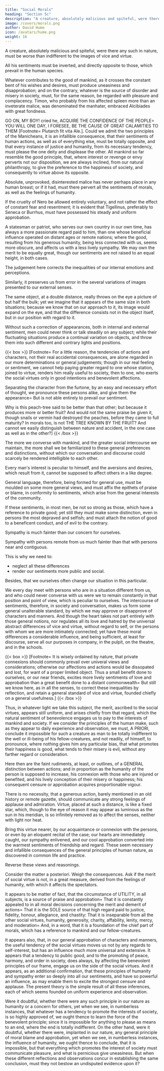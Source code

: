 ```yaml
---
title: "Social Morals"
heading: "Section 5c"
description: "A creature, absolutely malicious and spiteful, were there any such in nature, must be worse than indifferent to the images of vice and virtue"
image: /covers/morals.png
author: David Hume
icon: /avatars/hume.png
weight: 16
---
```



A creature, absolutely malicious and spiteful, were there any such in nature, must be worse than indifferent to the images of vice and virtue. 

All his sentiments must be inverted, and directly opposite to those, which prevail in the human species. 

Whatever contributes to the good of mankind, as it crosses the constant bent of his wishes and desires, must produce uneasiness and disapprobation; and on the contrary, whatever is the source of disorder and misery in society, must, for the same reason, be regarded with pleasure and complacency. Timon, who probably from his affected spleen more than an inveterate malice, was denominated the manhater, embraced Alcibiades with great fondness. 

GO ON, MY BOY! cried he, ACQUIRE THE CONFIDENCE OF THE PEOPLE= YOU WILL ONE DAY, I FORESEE, BE THE CAUSE OF GREAT CALAMITIES TO THEM [Footnote= Plutarch fit vita Ale.]. Could we admit the two principles of the Manicheans, it is an infallible consequence, that their sentiments of human actions, as well as of everything else, must be totally opposite, and that every instance of justice and humanity, from its necessary tendency, must please the one deity and displease the other. All mankind so far resemble the good principle, that, where interest or revenge or envy perverts not our disposition, we are always inclined, from our natural philanthropy, to give the preference to the happiness of society, and consequently to virtue above its opposite. 

Absolute, unprovoked, disinterested malice has never perhaps place in any human breast; or if it had, must there pervert all the sentiments of morals, as well as the feelings of humanity. 

If the cruelty of Nero be allowed entirely voluntary, and not rather the effect of constant fear and resentment; it is evident that Tigellinus, preferably to Seneca or Burrhus, must have possessed his steady and uniform approbation.

A statesman or patriot, who serves our own country in our own time, has always a more passionate regard paid to him, than one whose beneficial influence operated on distant ages or remote nations; where the good, resulting from his generous humanity, being less connected with us, seems more obscure, and affects us with a less lively sympathy. We may own the merit to be equally great, though our sentiments are not raised to an equal height, in both cases. 

The judgement here corrects the inequalities of our internal emotions and perceptions.

Similarly, it preserves us from error in the several variations of images presented to our external senses. 

The same object, at a double distance, really throws on the eye a picture of but half the bulk; yet we imagine that it appears of the same size in both situations; because we know that on our approach to it, its image would expand on the eye, and that the difference consists not in the object itself, but in our position with regard to it. 

Without such a correction of appearances, both in internal and external sentiment, men could never think or talk steadily on any subject; while their fluctuating situations produce a continual variation on objects, and throw them into such different and contrary lights and positions.



{{< box >}}
 [Footnote= For a little reason, the tendencies of actions and characters, not their real accidental consequences, are alone regarded in our more determinations or general judgements; though in our real feeling or sentiment, we cannot help paying greater regard to one whose station, joined to virtue, renders him really useful to society, then to one, who exerts the social virtues only in good intentions and benevolent affections. 

Separating the character from the furtone, by an easy and necessary effort of thought, we pronounce these persons alike, and give them the appearance= But is not able entirely to prevail our sentiment.

Why is this peach-tree said to be better than that other; but because it produces more or better fruit? And would not the same praise be given it, though snails or vermin had destroyed the peaches, before they came to full maturity? In morals too, is not THE TREE KNOWN BY THE FRUIT? And cannot we easily distinguish between nature and accident, in the one case as well as in the other?]
{{< /box >}}


The more we converse with mankind, and the greater social intercourse we maintain, the more shall we be familiarized to these general preferences and distinctions, without which our conversation and discourse could scarcely be rendered intelligible to each other. 

Every man's interest is peculiar to himself, and the aversions and desires, which result from it, cannot be supposed to affect others in a like degree. 

General language, therefore, being formed for general use, must be moulded on some more general views, and must affix the epithets of praise or blame, in conformity to sentiments, which arise from the general interests of the community. 

If these sentiments, in most men, be not so strong as those, which have a reference to private good; yet still they must make some distinction, even in persons the most depraved and selfish; and must attach the notion of good to a beneficent conduct, and of evil to the contrary. 

Sympathy is much fainter than our concern for ourselves. 

Sympathy with persons remote from us much fainter than that with persons near and contiguous.

This is why we need to:
- neglect all these differences
- render our sentiments more public and social. 

<!-- but for this very reason it is necessary for us, in our calm judgements and discourse concerning the characters of men,  -->

Besides, that we ourselves often change our situation in this particular. 

We every day meet with persons who are in a situation different from us, and who could never converse with us were we to remain constantly in that position and point of view, which is peculiar to ourselves. The intercourse of sentiments, therefore, in society and conversation, makes us form some general unalterable standard, by which we may approve or disapprove of characters and manners. And though the heart takes not part entirely with those general notions, nor regulates all its love and hatred by the universal abstract differences of vice and virtue, without regard to self, or the persons with whom we are more intimately connected; yet have these moral differences a considerable influence, and being sufficient, at least for discourse, serve all our purposes in company, in the pulpit, on the theatre, and in the schools.


{{< box >}}
 [Footnote= It is wisely ordained by nature, that private connexions should commonly prevail over univeral views and considerations; otherwise our affections and actions would be dissopated and lost, for want of a proper limited object. Thus a small benefit done to ourselves, or our near friends, excites more lively sentiments of love and approbation than a great benefit done to a distant commonwealth= But still we know here, as in all the senses, to correct these inequalities by reflection, and retain a general standard of vice and virtue, founded chiefly on a general usefulness.]
{{< /box >}}


Thus, in whatever light we take this subject, the merit, ascribed to the social virtues, appears still uniform, and arises chiefly from that regard, which the natural sentiment of benevolence engages us to pay to the interests of mankind and society. If we consider the principles of the human make, such as they appear to daily experience and observation, we must, A PRIORI, conclude it impossible for such a creature as man to be totally indifferent to the well or ill-being of his fellow-creatures, and not readily, of himself, to pronounce, where nothing gives him any particular bias, that what promotes their happiness is good, what tends to their misery is evil, without any farther regard or consideration. 

Here then are the faint rudiments, at least, or outlines, of a GENERAL distinction between actions; and in proportion as the humanity of the person is supposed to increase, his connexion with those who are injured or benefited, and his lively conception of their misery or happiness; his consequent censure or approbation acquires proportionable vigour. 

There is no necessity, that a generous action, barely mentioned in an old history or remote gazette, should communicate any strong feelings of applause and admiration. Virtue, placed at such a distance, is like a fixed star, which, though to the eye of reason it may appear as luminous as the sun in his meridian, is so infinitely removed as to affect the senses, neither with light nor heat. 

Bring this virtue nearer, by our acquaintance or connexion with the persons, or even by an eloquent recital of the case; our hearts are immediately caught, our sympathy enlivened, and our cool approbation converted into the warmest sentiments of friendship and regard. These seem necessary and infallible consequences of the general principles of human nature, as discovered in common life and practice.

Reverse these views and reasonings.

Consider the matter a posteriori. Weigh the consequences. Ask if the merit of social virtue is not, in a great measure, derived from the feelings of humanity, with which it affects the spectators. 

It appears to be matter of fact, that the circumstance of UTILITY, in all subjects, is a source of praise and approbation= That it is constantly appealed to in all moral decisions concerning the merit and demerit of actions= That it is the SOLE source of that high regard paid to justice, fidelity, honour, allegiance, and chastity: That it is inseparable from all the other social virtues, humanity, generosity, charity, affability, lenity, mercy, and moderation= And, in a word, that it is a foundation of the chief part of morals, which has a reference to mankind and our fellow-creatures.

It appears also, that, in our general approbation of characters and manners, the useful tendency of the social virtues moves us not by any regards to self-interest, but has an influence much more universal and extensive. It appears that a tendency to public good, and to the promoting of peace, harmony, and order in society, does always, by affecting the benevolent principles of our frame, engage us on the side of the social virtues. And it appears, as an additional confirmation, that these principles of humanity and sympathy enter so deeply into all our sentiments, and have so powerful an influence, as may enable them to excite the strongest censure and applause. The present theory is the simple result of all these inferences, each of which seems founded on uniform experience and observation.

Were it doubtful, whether there were any such principle in our nature as humanity or a concern for others, yet when we see, in numberless instances, that whatever has a tendency to promote the interests of society, is so highly approved of, we ought thence to learn the force of the benevolent principle; since it is impossible for anything to please as means to an end, where the end is totally indifferent. On the other hand, were it doubtful, whether there were, implanted in our nature, any general principle of moral blame and approbation, yet when we see, in numberless instances, the influence of humanity, we ought thence to conclude, that it is impossible, but that everything which promotes the interest of society must communicate pleasure, and what is pernicious give uneasiness. But when these different reflections and observations concur in establishing the same conclusion, must they not bestow an undisputed evidence upon it?

<!-- It is however hoped, that the progress of this argument will bring a farther confirmation of the present theory, by showing the rise of other sentiments of esteem and regard from the same or like principles.

 -->